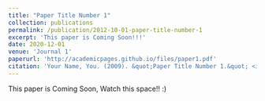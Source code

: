 ```yaml
---
title: "Paper Title Number 1"
collection: publications
permalink: /publication/2012-10-01-paper-title-number-1
excerpt: 'This paper is Coming Soon!!!'
date: 2020-12-01
venue: 'Journal 1'
paperurl: 'http://academicpages.github.io/files/paper1.pdf'
citation: 'Your Name, You. (2009). &quot;Paper Title Number 1.&quot; <i>Journal 1</i>. 1(1).'
---
```

This paper is Coming Soon, Watch this space!! :) 

<!--[Download paper here](http://academicpages.github.io/files/paper1.pdf)

Recommended citation: Your Name, You. (2009). "Paper Title Number 1." <i>Journal 1</i>. 1(1).-->